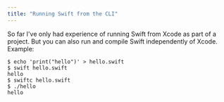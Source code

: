 ```yaml
---
title: "Running Swift from the CLI"
---
```


So far I've only had experience of running Swift from Xcode as part of a project. But you can also run and compile Swift independently of Xcode. Example:

```
$ echo 'print("hello")' > hello.swift
$ swift hello.swift
hello
$ swiftc hello.swift
$ ./hello
hello
```
